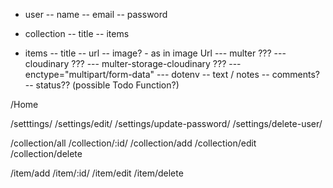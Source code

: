 <!-- Models -->

- user
  -- name
  -- email
  -- password

- collection
  -- title
  -- items

- items
  -- title
  -- url
  -- image? - as in image Url
  --- multer ???
  --- cloudinary ???
  --- multer-storage-cloudinary ???
  --- enctype="multipart/form-data"
  --- dotenv
  -- text / notes
  -- comments?
  -- status?? (possible Todo Function?)

<!-- Routes -->

/Home

/setttings/
/settings/edit/
/settings/update-password/
/settings/delete-user/

/collection/all
/collection/:id/
/collection/add
/collection/edit
/collection/delete

/item/add
/item/:id/
/item/edit
/item/delete
